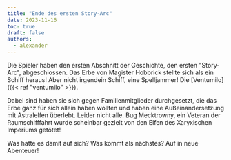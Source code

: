 ```yaml
---
title: "Ende des ersten Story-Arc"
date: 2023-11-16
toc: true
draft: false
authors:
  - alexander
---
```


Die Spieler haben den ersten Abschnitt der Geschichte, den ersten "Story-Arc", abgeschlossen. Das Erbe von Magister Hobbrick stellte sich als ein Schiff heraus! Aber nicht irgendein Schiff, eine Spelljammer! Die [Ventumilo]({{< ref "ventumilo" >}}).

Dabei sind haben sie sich gegen Familienmitglieder durchgesetzt, die das Erbe ganz für sich allein haben wollten und haben eine Außeinandersetzung mit Astralelfen überlebt. Leider nicht alle. Bug Mecktrowny, ein Veteran der Raumschifffahrt wurde scheinbar gezielt von den Elfen des Xaryxischen Imperiums getötet! 

Was hatte es damit auf sich? Was kommt als nächstes? Auf in neue Abenteuer!